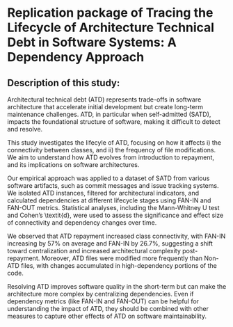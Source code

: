 # Replication package of Tracing the Lifecycle of Architecture Technical Debt in Software Systems: A Dependency Approach

## Description of this study:
Architectural technical debt (ATD) represents trade-offs in software architecture that accelerate initial development but create long-term maintenance challenges. ATD, in particular when self-admitted (SATD), impacts the foundational structure of software, making it difficult to detect and resolve.

This study investigates the lifecyle of ATD, focusing on how it affects i) the connectivity between classes, and ii) the frequency of  file modifications. We aim to understand how ATD evolves from introduction to repayment, and its implications on software architectures.

Our empirical approach was applied to a dataset of SATD from various software artifacts, such as commit messages and issue tracking systems. We isolated ATD instances, filtered for architectural indicators, and calculated dependencies at different lifecycle stages using FAN-IN and FAN-OUT metrics. Statistical analyses, including the Mann-Whitney U test and Cohen’s \textit{d}, were used to assess the significance and effect size of connectivity and dependency changes over time.

We observed that ATD repayment increased class connectivity, with FAN-IN increasing by 57\% on average and FAN-IN by 26.7\%, suggesting a shift toward centralization and increased architectural complexity post-repayment. Moreover, ATD files were modified more frequently than Non-ATD files, with changes accumulated in high-dependency portions of the code.

Resolving ATD improves software quality in the short-term but can make the architecture more complex by centralizing dependencies. Even if dependency metrics (like FAN-IN and FAN-OUT) can be helpful for understanding the impact of ATD, they should be combined with other measures to capture other effects of ATD on software maintainability.
